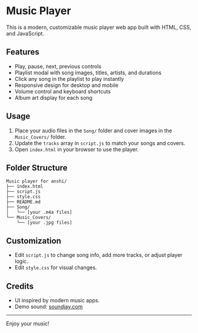 # Music Player

This is a modern, customizable music player web app built with HTML, CSS, and JavaScript.

## Features
- Play, pause, next, previous controls
- Playlist modal with song images, titles, artists, and durations
- Click any song in the playlist to play instantly
- Responsive design for desktop and mobile
- Volume control and keyboard shortcuts
- Album art display for each song

## Usage
1. Place your audio files in the `Song/` folder and cover images in the `Music_Covers/` folder.
2. Update the `tracks` array in `script.js` to match your songs and covers.
3. Open `index.html` in your browser to use the player.

## Folder Structure
```
Music player for anshi/
├── index.html
├── script.js
├── style.css
├── README.md
├── Song/
│   └── [your .m4a files]
└── Music_Covers/
    └── [your .jpg files]
```

## Customization
- Edit `script.js` to change song info, add more tracks, or adjust player logic.
- Edit `style.css` for visual changes.

## Credits
- UI inspired by modern music apps.
- Demo sound: [soundjay.com](https://www.soundjay.com/)

---
Enjoy your music!
